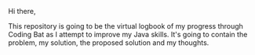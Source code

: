 Hi there,

This repository is going to be the virtual logbook of my progress through Coding Bat as I attempt to improve my Java skills. 
It's going to contain the problem, my solution, the proposed solution and my thoughts.
